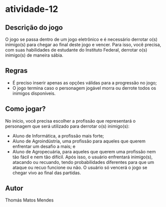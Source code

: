 # atividade-12

## Descrição do jogo
O jogo se passa dentro de um jogo eletrônico e é necessário derrotar o(s) inimigo(s) para chegar ao final deste jogo e vencer. Para isso, você precisa, com suas habilidades de estudante do Instituto Federal, derrotar o(s) inimigo(s) de maneira sábia.

## Regras
- É preciso inserir apenas as opções válidas para a progressão no jogo;
- O jogo termina caso o personagem jogável morra ou derrote todos os inimigos disponíveis.

## Como jogar?
No início, você precisa escolher a profissão que representará o personagem que será utilizado para derrotar o(s) inimigo(s):
- Aluno de Informática, a profissão mais forte;
- Aluno de Agroindústria, uma profissão para aqueles que querem enfrentar um desafio a mais; e
- Aluno de Agropecuária, para aqueles que querem uma profissão nem tão fácil e nem tão difícil.
Após isso, o usuário enfrentará inimigo(s), atacando ou recuando, tendo probabilidades diferentes para que um ataque ou recuo funcione ou não.
O usuário só vencerá o jogo se chegar vivo ao final das partidas.

## Autor
Thomás Matos Mendes
